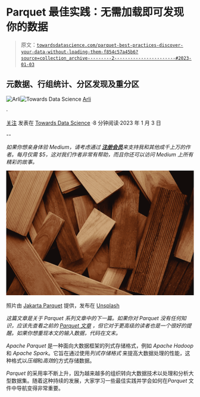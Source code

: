 # Parquet 最佳实践：无需加载即可发现你的数据

> 原文：[`towardsdatascience.com/parquet-best-practices-discover-your-data-without-loading-them-f854c57a45b6?source=collection_archive---------2-----------------------#2023-01-03`](https://towardsdatascience.com/parquet-best-practices-discover-your-data-without-loading-them-f854c57a45b6?source=collection_archive---------2-----------------------#2023-01-03)

## 元数据、行组统计、分区发现及重分区

[](https://medium.com/@arli94?source=post_page-----f854c57a45b6--------------------------------)![Arli](https://medium.com/@arli94?source=post_page-----f854c57a45b6--------------------------------)[](https://towardsdatascience.com/?source=post_page-----f854c57a45b6--------------------------------)![Towards Data Science](https://towardsdatascience.com/?source=post_page-----f854c57a45b6--------------------------------) [Arli](https://medium.com/@arli94?source=post_page-----f854c57a45b6--------------------------------)

·

[关注](https://medium.com/m/signin?actionUrl=https%3A%2F%2Fmedium.com%2F_%2Fsubscribe%2Fuser%2F9b9b5a558522&operation=register&redirect=https%3A%2F%2Ftowardsdatascience.com%2Fparquet-best-practices-discover-your-data-without-loading-them-f854c57a45b6&user=Arli&userId=9b9b5a558522&source=post_page-9b9b5a558522----f854c57a45b6---------------------post_header-----------) 发表在 [Towards Data Science](https://towardsdatascience.com/?source=post_page-----f854c57a45b6--------------------------------) ·8 分钟阅读·2023 年 1 月 3 日 [](https://medium.com/m/signin?actionUrl=https%3A%2F%2Fmedium.com%2F_%2Fvote%2Ftowards-data-science%2Ff854c57a45b6&operation=register&redirect=https%3A%2F%2Ftowardsdatascience.com%2Fparquet-best-practices-discover-your-data-without-loading-them-f854c57a45b6&user=Arli&userId=9b9b5a558522&source=-----f854c57a45b6---------------------clap_footer-----------)

--

[](https://medium.com/m/signin?actionUrl=https%3A%2F%2Fmedium.com%2F_%2Fbookmark%2Fp%2Ff854c57a45b6&operation=register&redirect=https%3A%2F%2Ftowardsdatascience.com%2Fparquet-best-practices-discover-your-data-without-loading-them-f854c57a45b6&source=-----f854c57a45b6---------------------bookmark_footer-----------)

*如果你想亲身体验 Medium，请考虑通过* [***注册会员***](https://medium.com/@arli94/membership)*来支持我和其他成千上万的作者。每月仅需 $5，这对我们作者非常有帮助，而且你还可以访问 Medium 上所有精彩的故事。*

![](img/c510a1ca6e02384122e5f50eb2674840.png)

照片由 [Jakarta Parquet](https://unsplash.com/@lantai_kayu?utm_source=medium&utm_medium=referral) 提供，发布在 [Unsplash](https://unsplash.com/?utm_source=medium&utm_medium=referral)

*这篇文章是关于 Parquet 系列文章中的下一篇。如果你对 Parquet 没有任何知识，应该先查看之前的* [*Parquet 文章*](https://medium.com/towards-data-science/easy-parquet-tutorial-best-practices-237955e46cb7) *，但它对于更高级的读者也是一个很好的提醒。如果你想重现本文的输入数据，代码在文末。*

*Apache Parquet* 是一种面向大数据框架的列式存储格式，例如 *Apache Hadoop* 和 *Apache Spark*。它旨在通过使用*列式存储格式* 来提高大数据处理的性能，这种格式以*压缩*和*高效*的方式存储数据。

*Parquet* 的采用率不断上升，因为越来越多的组织转向大数据技术以处理和分析大型数据集。随着这种持续的发展，大家学习一些最佳实践并学会如何在*Parquet* 文件中导航变得非常重要。
